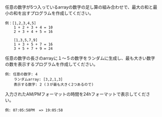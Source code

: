 任意の数字が5つ入っているarrayの数字の足し算の組み合わせで、最大の和と最小の和を出すプログラムを作成してください。

```
例：[1,2,3,4,5]
    1 + 2 + 3 + 4 = 10
    2 + 3 + 4 + 5 = 16

    [1,3,5,7,9]
    1 + 3 + 5 + 7 = 16
    3 + 5 + 7 + 9 = 24
```

任意の数字の長さのarrayに１～５の数字をランダムに生成し、最も大きい数字の数を表示するプログラムを作成してください。

```
例: 任意の数字: 4
    ランダムarray: [3,2,1,3] 
    表示する数字: 2 (３が最も大きく2つあるので)
```
    
入力されたAM/PMフォーマットの時間を24hフォーマットで表示してください。

```
例: 07:05:58PM  => 19:05:58
```